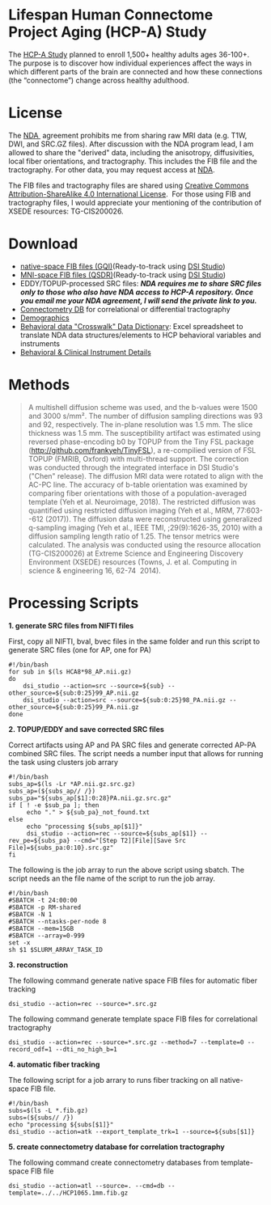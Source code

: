 # Lifespan Human Connectome Project Aging (HCP-A) Study

The [HCP-A Study](https://www.humanconnectome.org/study/hcp-lifespan-aging) planned to enroll 1,500+ healthy adults ages 36-100+. The purpose is to discover how individual experiences affect the ways in which different parts of the brain are connected and how these connections (the “connectome”) change across healthy adulthood.

# License

The [NDA ](https://nda.nih.gov/) agreement prohibits me from sharing raw MRI data (e.g. T1W, DWI, and SRC.GZ files). After discussion with the NDA program lead, I am allowed to share the "derived" data, including the anisotropy, diffusivities, local fiber orientations, and tractography. This includes the FIB file and the tractography. For other data, you may request access at [NDA](https://nda.nih.gov/).

The FIB files and tractography files are shared using [Creative Commons Attribution-ShareAlike 4.0 International License](http://creativecommons.org/licenses/by-sa/4.0/).  For those using FIB and tractography files, I would appreciate your mentioning of the contribution of XSEDE resources: TG-CIS200026.

# Download

- [native-space FIB files (GQI)](https://pitt-my.sharepoint.com/:f:/g/personal/yehfc_pitt_edu/ErwU3whz_sFOkBhhSzz0pH0B40RP0nxp004d0ViISrz_Kw?e=D0TKee)(Ready-to-track using [DSI Studio](https://dsi-studio.labsolver.org))
- [MNI-space FIB files (QSDR)](https://pitt-my.sharepoint.com/:f:/g/personal/yehfc_pitt_edu/ErFgwQYdu0xBuUy1y9y4LPsB0eycXzIhSAAiUL0SwRH3qQ?e=TdoFQK)(Ready-to-track using [DSI Studio](https://dsi-studio.labsolver.org))
- EDDY/TOPUP-processed SRC files: ***NDA requires me to share SRC files only to those who also have NDA access to HCP-A repository. Once you email me your NDA agreement, I will send the private link to you.***
- [Connectometry DB](https://pitt-my.sharepoint.com/:f:/g/personal/yehfc_pitt_edu/EvdTx_lhJJBCmek2G0IfNhkBmr7CkGKU79H6JC1OH2aWmA?e=xtSbtb) for correlational or differential tractography 
- [Demographics](https://www.humanconnectome.org/storage/app/media/documentation/LS2.0/HCA_LS_2.0_subject_completeness.csv)
- [Behavioral data "Crosswalk" Data Dictionary](https://www.humanconnectome.org/storage/app/media/documentation/LS2.0/LS2.0_Crosswalk_Behavioral_Data_Dictionary.xlsx):  Excel spreadsheet to translate NDA data structures/elements to HCP behavioral variables and instruments
- [Behavioral & Clinical Instrument Details](https://www.humanconnectome.org/storage/app/media/documentation/LS2.0/LS_2.0_Release_Appendix_2.pdf)

# Methods
> A multishell diffusion scheme was used, and the b-values were 1500 and 3000 s/mm². The number of diffusion sampling directions was 93 and 92, respectively. The in-plane resolution was 1.5 mm. The slice thickness was 1.5 mm. The susceptibility artifact was estimated using reversed phase-encoding b0 by TOPUP from the Tiny FSL package (http://github.com/frankyeh/TinyFSL), a re-compilied version of FSL TOPUP (FMRIB, Oxford) with multi-thread support. The correction was conducted through the integrated interface in DSI Studio's ("Chen" release). The diffusion MRI data were rotated to align with the AC-PC line. The accuracy of b-table orientation was examined by comparing fiber orientations with those of a population-averaged template (Yeh et al. Neuroimage, 2018). The restricted diffusion was quantified using restricted diffusion imaging (Yeh et al., MRM, 77:603--612 (2017)). The diffusion data were reconstructed using generalized q-sampling imaging (Yeh et al., IEEE TMI, ;29(9):1626-35, 2010) with a diffusion sampling length ratio of 1.25. The tensor metrics were calculated. The analysis was conducted using the resource allocation (TG-CIS200026) at Extreme Science and Engineering Discovery Environment (XSEDE) resources (Towns, J. et al. Computing in science & engineering 16, 62-74  2014).

# Processing Scripts

**1. generate SRC files from NIFTI files**

First, copy all NIFTI, bval, bvec files in the same folder and run this script to generate SRC files (one for AP, one for PA)

```
#!/bin/bash
for sub in $(ls HCA8*98_AP.nii.gz)
do    
    dsi_studio --action=src --source=${sub} --other_source=${sub:0:25}99_AP.nii.gz
    dsi_studio --action=src --source=${sub:0:25}98_PA.nii.gz --other_source=${sub:0:25}99_PA.nii.gz
done
```

**2. TOPUP/EDDY and save corrected SRC files**

Correct artifacts using AP and PA SRC files and generate corrected AP-PA combined SRC files.
The script needs a number input that allows for running the task using clusters job arrary

```
#!/bin/bash
subs_ap=$(ls -Lr *AP.nii.gz.src.gz)
subs_ap=(${subs_ap// /})
subs_pa="${subs_ap[$1]:0:28}PA.nii.gz.src.gz"
if [ ! -e $sub_pa ]; then
     echo "." > ${sub_pa}_not_found.txt
else    
     echo "processing ${subs_ap[$1]}"
     dsi_studio --action=rec --source=${subs_ap[$1]} --rev_pe=${subs_pa} --cmd="[Step T2][File][Save Src File]=${subs_pa:0:10}.src.gz"
fi
```

The following is the job array to run the above script using sbatch. The script needs an the file name of the script to run the job array.

```
#!/bin/bash
#SBATCH -t 24:00:00
#SBATCH -p RM-shared
#SBATCH -N 1
#SBATCH --ntasks-per-node 8
#SBATCH --mem=15GB
#SBATCH --array=0-999
set -x
sh $1 $SLURM_ARRAY_TASK_ID
```

**3. reconstruction**

The following command generate native space FIB files for automatic fiber tracking
```
dsi_studio --action=rec --source=*.src.gz
```

The following command generate template space FIB files for correlational tractography
```
dsi_studio --action=rec --source=*.src.gz --method=7 --template=0 --record_odf=1 --dti_no_high_b=1
```


**4. automatic fiber tracking**

The following script for a job arrary to runs fiber tracking on all native-space FIB file. 

```
#!/bin/bash
subs=$(ls -L *.fib.gz)
subs=(${subs// /})
echo "processing ${subs[$1]}"
dsi_studio --action=atk --export_template_trk=1 --source=${subs[$1]}
```

**5. create connectometry database for correlation tractography**

The following command create connectometry databases from template-space FIB file

```
dsi_studio --action=atl --source=. --cmd=db --template=../../HCP1065.1mm.fib.gz 
```
